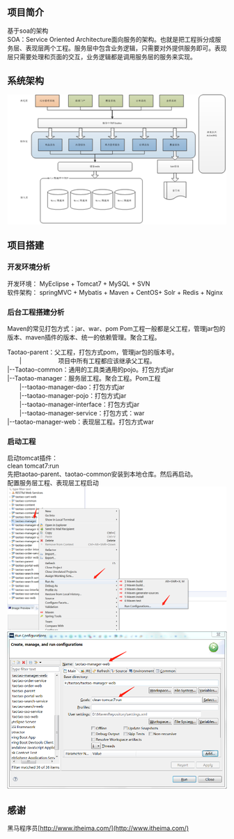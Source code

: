 ## 项目简介
基于soa的架构   
SOA：Service Oriented Architecture面向服务的架构。也就是把工程拆分成服务层、表现层两个工程。服务层中包含业务逻辑，只需要对外提供服务即可。表现层只需要处理和页面的交互，业务逻辑都是调用服务层的服务来实现。
## 系统架构
![](https://github.com/YuuiChung/Taotao/blob/master/images/3.png)
## 项目搭建
### 开发环境分析
开发环境： MyEclipse + Tomcat7 + MySQL + SVN    
软件架构： springMVC + Mybatis + Maven + CentOS+ Solr + Redis + Nginx
### 后台工程搭建分析   
Maven的常见打包方式：jar、war、pom
Pom工程一般都是父工程，管理jar包的版本、maven插件的版本、统一的依赖管理。聚合工程。   

Taotao-parent：父工程，打包方式pom，管理jar包的版本号。   
　　|　　　　　　项目中所有工程都应该继承父工程。   
|--Taotao-common：通用的工具类通用的pojo。打包方式jar   
|--Taotao-manager：服务层工程。聚合工程。Pom工程   
　　|--taotao-manager-dao：打包方式jar   
　　|--taotao-manager-pojo：打包方式jar   
　　|--taotao-manager-interface：打包方式jar   
　　|--taotao-manager-service：打包方式：war   
|--taotao-manager-web：表现层工程。打包方式war   
### 启动工程
启动tomcat插件：   
clean tomcat7:run   
先把taotao-parent、taotao-common安装到本地仓库。然后再启动。   
配置服务层工程、表现层工程启动
![](https://github.com/YuuiChung/Taotao/blob/master/images/1.png)
![](https://github.com/YuuiChung/Taotao/blob/master/images/2.png)

## 感谢
黑马程序员[http://www.itheima.com/](http://www.itheima.com/)


